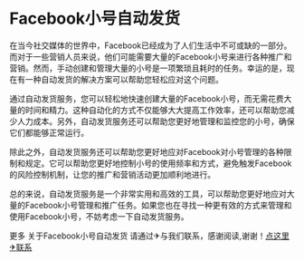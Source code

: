 # Facebook小号自动发货

在当今社交媒体的世界中，Facebook已经成为了人们生活中不可或缺的一部分。而对于一些营销人员来说，他们可能需要大量的Facebook小号来进行各种推广和营销。然而，手动创建和管理大量的小号是一项繁琐且耗时的任务。幸运的是，现在有一种自动发货的解决方案可以帮助您轻松应对这个问题。

通过自动发货服务，您可以轻松地快速创建大量的Facebook小号，而无需花费大量的时间和精力。这种自动化的方式不仅能够大大提高工作效率，还可以帮助您减少人力成本。另外，自动发货服务还可以帮助您更好地管理和监控您的小号，确保它们都能够正常运行。

除此之外，自动发货服务还可以帮助您更好地应对Facebook对小号管理的各种限制和规定。它可以帮助您更好地控制小号的使用频率和方式，避免触发Facebook的风险控制机制，让您的推广和营销活动更加顺利地进行。

总的来说，自动发货服务是一个非常实用和高效的工具，可以帮助您更好地应对大量的Facebook小号管理和推广任务。如果您也在寻找一种更有效的方式来管理和使用Facebook小号，不妨考虑一下自动发货服务。

更多 关于Facebook小号自动发货 请通过✈与我们联系，感谢阅读,谢谢！[点这里✈联系](https://lm.k02.cc)